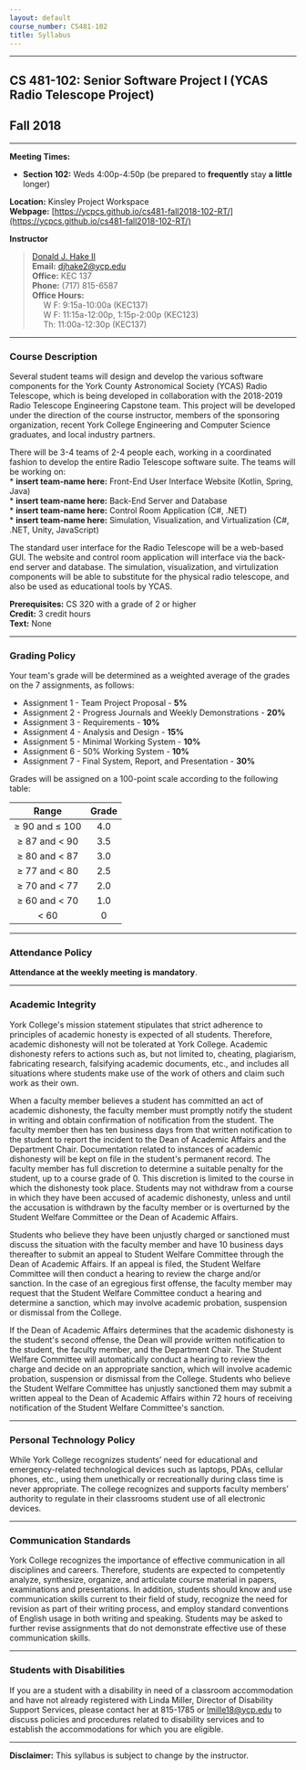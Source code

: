 ```yaml
---
layout: default
course_number: CS481-102
title: Syllabus
---
```


--- --- --- --- --- --- --- --- --- --- --- --- --- --- --- --- --- --- --- --- --- --- --- ---

## CS 481-102: Senior Software Project I (YCAS Radio Telescope Project)

## Fall 2018

--- --- --- --- --- --- --- --- --- --- --- --- --- --- --- --- --- --- --- --- --- --- --- ---



**Meeting Times:**

 - **Section 102:**  Weds     4:00p-4:50p (be prepared to **frequently** stay **a little** longer)<br>
 
**Location:** Kinsley Project Workspace<br>
**Webpage:**  [https://ycpcs.github.io/cs481-fall2018-102-RT/](https://ycpcs.github.io/cs481-fall2018-102-RT/)

**Instructor**

>[Donald J. Hake II](http://faculty.ycp.edu/~djhake2/)<br>
**Email:** <djhake2@ycp.edu><br>
**Office:** KEC 137<br>
**Phone:** (717) 815-6587<br>
**Office Hours:** <br>&nbsp;&nbsp;&nbsp;&nbsp;
W F: 9:15a-10:00a (KEC137) <br>&nbsp;&nbsp;&nbsp;&nbsp;
W F: 11:15a-12:00p, 1:15p-2:00p (KEC123) <br>&nbsp;&nbsp;&nbsp;&nbsp;
Th:  11:00a-12:30p (KEC137)


--- --- --- --- --- --- --- --- --- --- --- --- --- --- --- --- --- --- --- --- --- --- --- ---



### Course Description


Several student teams will design and develop the various software components for the York County Astronomical Society (YCAS) Radio Telescope, which is being developed in collaboration with the 2018-2019 Radio Telescope Engineering Capstone team.  This project will be developed under the direction of the course instructor, members of the sponsoring organization, recent York College Engineering and Computer Science graduates, and local industry partners.

There will be 3-4 teams of 2-4 people each, working in a coordinated fashion to develop the entire Radio Telescope software suite.  The teams will be working on:<br>
	* **insert team-name here:** Front-End User Interface Website (Kotlin, Spring, Java)<br>
	* **insert team-name here:** Back-End Server and Database<br>
	* **insert team-name here:** Control Room Application (C#, .NET)<br>
	* **insert team-name here:** Simulation, Visualization, and Virtualization (C#, .NET, Unity, JavaScript)<br>
	
The standard user interface for the Radio Telescope will be a web-based GUI.  The website and control room application will interface via the back-end server and database.  The simulation, visualization, and virtulization components will be able to substitute for the physical radio telescope, and also be used as educational tools by YCAS.

**Prerequisites:**  CS 320 with a grade of 2 or higher<br>
**Credit:**		3 credit hours<br>
**Text:**  None

--- --- --- --- --- --- --- --- --- --- --- --- --- --- --- --- --- --- --- --- --- --- --- ---



### Grading Policy

Your team's grade will be determined as a weighted average of the grades on the 7 assignments, as follows:

-   Assignment 1 - Team Project Proposal - **5%**
-   Assignment 2 - Progress Journals and Weekly Demonstrations - **20%**
-   Assignment 3 - Requirements - **10%**
-   Assignment 4 - Analysis and Design - **15%**
-   Assignment 5 - Minimal Working System - **10%**
-   Assignment 6 - 50% Working System - **10%**
-   Assignment 7 - Final System, Report, and Presentation - **30%**

Grades will be assigned on a 100-point scale according to the following table:

| Range             |  Grade   |
|:-----------------:|:--------:|
| ≥ 90 and ≤ 100    |   4.0    |
| ≥ 87 and &lt; 90  |   3.5    |
| ≥ 80 and &lt; 87  |   3.0    |
| ≥ 77 and &lt; 80  |   2.5    |
| ≥ 70 and &lt; 77  |   2.0    |
| ≥ 60 and &lt; 70  |   1.0    |
| &lt; 60           |    0     |

--- --- --- --- --- --- --- --- --- --- --- --- --- --- --- --- --- --- --- --- --- --- --- ---



### Attendance Policy

**Attendance at the weekly meeting is mandatory**.

--- --- --- --- --- --- --- --- --- --- --- --- --- --- --- --- --- --- --- --- --- --- --- ---



### Academic Integrity

York College's mission statement stipulates that strict adherence to
principles of academic honesty is expected of all students. Therefore,
academic dishonesty will not be tolerated at York College. Academic
dishonesty refers to actions such as, but not limited to, cheating,
plagiarism, fabricating research, falsifying academic documents, etc.,
and includes all situations where students make use of the work of others
and claim such work as their own.

When a faculty member believes a student has committed an act of academic
dishonesty, the faculty member must promptly notify the student in writing
and obtain confirmation of notification from the student.  The faculty
member then has ten business days from that written notification to
the student to report the incident to the Dean of Academic Affairs and
the Department Chair. Documentation related to instances of academic
dishonesty will be kept on file in the student's permanent record. The
faculty member has full discretion to determine a suitable penalty for
the student, up to a course grade of 0.  This discretion is limited to
the course in which the dishonesty took place.  Students may not withdraw
from a course in which they have been accused of academic dishonesty,
unless and until the accusation is withdrawn by the faculty member or
is overturned by the Student Welfare Committee or the Dean of Academic
Affairs.

Students who believe they have been unjustly charged or sanctioned must
discuss the situation with the faculty member and have 10 business
days thereafter to submit an appeal to Student Welfare Committee
through the Dean of Academic Affairs. If an appeal is filed, the
Student Welfare Committee will then conduct a hearing to review the
charge and/or sanction.  In the case of an egregious first offense, the
faculty member may request that the Student Welfare Committee conduct a
hearing and determine a sanction, which may involve academic probation,
suspension or dismissal from the College.

If the Dean of Academic Affairs determines that the academic dishonesty is
the student's second offense, the Dean will provide written notification
to the student, the faculty member, and the Department Chair. The Student
Welfare Committee will automatically conduct a hearing to review the
charge and decide on an appropriate sanction, which will involve academic
probation, suspension or dismissal from the College. Students who believe
the Student Welfare Committee has unjustly sanctioned them may submit
a written appeal to the Dean of Academic Affairs within 72 hours of
receiving notification of the Student Welfare Committee's sanction.

--- --- --- --- --- --- --- --- --- --- --- --- --- --- --- --- --- --- --- --- --- --- --- ---



### Personal Technology Policy

While York College recognizes students’ need for educational and emergency-related technological devices such as laptops, PDAs, cellular phones, etc., using them unethically or recreationally during class time is never appropriate.  The college recognizes and supports faculty members’ authority to regulate in their classrooms student use of all electronic devices.


--- --- --- --- --- --- --- --- --- --- --- --- --- --- --- --- --- --- --- --- --- --- --- ---



### Communication Standards

York College recognizes the importance of effective communication in all disciplines and careers.  Therefore, students are expected to competently analyze, synthesize, organize, and articulate course material in papers, examinations and presentations.  In addition, students should know and use communication skills current to their field of study, recognize the need for revision as part of their writing process, and employ standard conventions of English usage in both writing and speaking.  Students may be asked to further revise assignments that do not demonstrate effective use of these communication skills.


--- --- --- --- --- --- --- --- --- --- --- --- --- --- --- --- --- --- --- --- --- --- --- ---



### Students with Disabilities

If you are a student with a disability in need of a classroom accommodation and have not already registered with Linda Miller, Director of Disability Support Services, please contact her at 815-1785 or [lmille18@ycp.edu](mailto:lmille18@ycp.edu) to discuss policies and procedures related to disability services and to establish the accommodations for which you are eligible.

--- --- --- --- --- --- --- --- --- --- --- --- --- --- --- --- --- --- --- --- --- --- --- ---




**Disclaimer:**	This syllabus is subject to change by the instructor.
